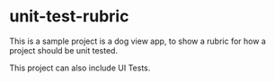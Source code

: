# unit-test-rubric
This is a sample project is a dog view app, to show a rubric for how a project should be unit tested.

This project can also include UI Tests.
